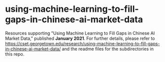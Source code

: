 # using-machine-learning-to-fill-gaps-in-chinese-ai-market-data
Resources supporting "Using Machine Learning to Fill Gaps in Chinese AI Market Data," published **January 2021**. For further details, please refer to https://cset.georgetown.edu/research/using-machine-learning-to-fill-gaps-in-chinese-ai-market-data/ and the readme files for the subdirectories in this repo.
